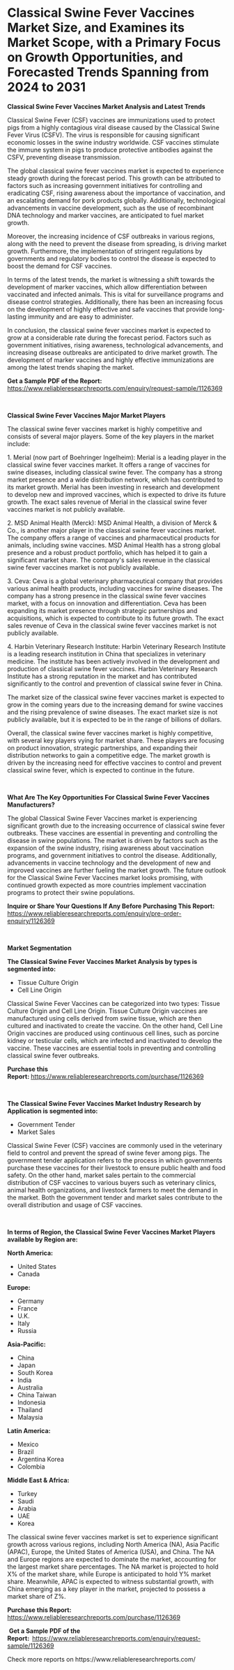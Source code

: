 <p><h1>Classical Swine Fever Vaccines Market Size, and Examines its Market Scope, with a Primary Focus on Growth Opportunities, and Forecasted Trends Spanning from 2024 to 2031</h1></p><p><strong>Classical Swine Fever Vaccines Market Analysis and Latest Trends</strong></p>
<p><p>Classical Swine Fever (CSF) vaccines are immunizations used to protect pigs from a highly contagious viral disease caused by the Classical Swine Fever Virus (CSFV). The virus is responsible for causing significant economic losses in the swine industry worldwide. CSF vaccines stimulate the immune system in pigs to produce protective antibodies against the CSFV, preventing disease transmission.</p><p>The global classical swine fever vaccines market is expected to experience steady growth during the forecast period. This growth can be attributed to factors such as increasing government initiatives for controlling and eradicating CSF, rising awareness about the importance of vaccination, and an escalating demand for pork products globally. Additionally, technological advancements in vaccine development, such as the use of recombinant DNA technology and marker vaccines, are anticipated to fuel market growth.</p><p>Moreover, the increasing incidence of CSF outbreaks in various regions, along with the need to prevent the disease from spreading, is driving market growth. Furthermore, the implementation of stringent regulations by governments and regulatory bodies to control the disease is expected to boost the demand for CSF vaccines.</p><p>In terms of the latest trends, the market is witnessing a shift towards the development of marker vaccines, which allow differentiation between vaccinated and infected animals. This is vital for surveillance programs and disease control strategies. Additionally, there has been an increasing focus on the development of highly effective and safe vaccines that provide long-lasting immunity and are easy to administer.</p><p>In conclusion, the classical swine fever vaccines market is expected to grow at a considerable rate during the forecast period. Factors such as government initiatives, rising awareness, technological advancements, and increasing disease outbreaks are anticipated to drive market growth. The development of marker vaccines and highly effective immunizations are among the latest trends shaping the market.</p></p>
<p><strong>Get a Sample PDF of the Report:&nbsp;</strong> <a href="https://www.reliableresearchreports.com/enquiry/request-sample/1126369">https://www.reliableresearchreports.com/enquiry/request-sample/1126369</a></p>
<p>&nbsp;</p>
<p><strong>Classical Swine Fever Vaccines Major Market Players</strong></p>
<p><p>The classical swine fever vaccines market is highly competitive and consists of several major players. Some of the key players in the market include:</p><p>1. Merial (now part of Boehringer Ingelheim): Merial is a leading player in the classical swine fever vaccines market. It offers a range of vaccines for swine diseases, including classical swine fever. The company has a strong market presence and a wide distribution network, which has contributed to its market growth. Merial has been investing in research and development to develop new and improved vaccines, which is expected to drive its future growth. The exact sales revenue of Merial in the classical swine fever vaccines market is not publicly available.</p><p>2. MSD Animal Health (Merck): MSD Animal Health, a division of Merck & Co., is another major player in the classical swine fever vaccines market. The company offers a range of vaccines and pharmaceutical products for animals, including swine vaccines. MSD Animal Health has a strong global presence and a robust product portfolio, which has helped it to gain a significant market share. The company's sales revenue in the classical swine fever vaccines market is not publicly available.</p><p>3. Ceva: Ceva is a global veterinary pharmaceutical company that provides various animal health products, including vaccines for swine diseases. The company has a strong presence in the classical swine fever vaccines market, with a focus on innovation and differentiation. Ceva has been expanding its market presence through strategic partnerships and acquisitions, which is expected to contribute to its future growth. The exact sales revenue of Ceva in the classical swine fever vaccines market is not publicly available.</p><p>4. Harbin Veterinary Research Institute: Harbin Veterinary Research Institute is a leading research institution in China that specializes in veterinary medicine. The institute has been actively involved in the development and production of classical swine fever vaccines. Harbin Veterinary Research Institute has a strong reputation in the market and has contributed significantly to the control and prevention of classical swine fever in China.</p><p>The market size of the classical swine fever vaccines market is expected to grow in the coming years due to the increasing demand for swine vaccines and the rising prevalence of swine diseases. The exact market size is not publicly available, but it is expected to be in the range of billions of dollars.</p><p>Overall, the classical swine fever vaccines market is highly competitive, with several key players vying for market share. These players are focusing on product innovation, strategic partnerships, and expanding their distribution networks to gain a competitive edge. The market growth is driven by the increasing need for effective vaccines to control and prevent classical swine fever, which is expected to continue in the future.</p></p>
<p>&nbsp;</p>
<p><strong>What Are The Key Opportunities For Classical Swine Fever Vaccines Manufacturers?</strong></p>
<p><p>The global Classical Swine Fever Vaccines market is experiencing significant growth due to the increasing occurrence of classical swine fever outbreaks. These vaccines are essential in preventing and controlling the disease in swine populations. The market is driven by factors such as the expansion of the swine industry, rising awareness about vaccination programs, and government initiatives to control the disease. Additionally, advancements in vaccine technology and the development of new and improved vaccines are further fueling the market growth. The future outlook for the Classical Swine Fever Vaccines market looks promising, with continued growth expected as more countries implement vaccination programs to protect their swine populations.</p></p>
<p><strong>Inquire or Share Your Questions If Any Before Purchasing This Report:</strong> <a href="https://www.reliableresearchreports.com/enquiry/pre-order-enquiry/1126369">https://www.reliableresearchreports.com/enquiry/pre-order-enquiry/1126369</a></p>
<p>&nbsp;</p>
<p><strong>Market Segmentation</strong></p>
<p><strong>The Classical Swine Fever Vaccines Market Analysis by types is segmented into:</strong></p>
<p><ul><li>Tissue Culture Origin</li><li>Cell Line Origin</li></ul></p>
<p><p>Classical Swine Fever Vaccines can be categorized into two types: Tissue Culture Origin and Cell Line Origin. Tissue Culture Origin vaccines are manufactured using cells derived from swine tissue, which are then cultured and inactivated to create the vaccine. On the other hand, Cell Line Origin vaccines are produced using continuous cell lines, such as porcine kidney or testicular cells, which are infected and inactivated to develop the vaccine. These vaccines are essential tools in preventing and controlling classical swine fever outbreaks.</p></p>
<p><strong>Purchase this Report:&nbsp;</strong><a href="https://www.reliableresearchreports.com/purchase/1126369">https://www.reliableresearchreports.com/purchase/1126369</a></p>
<p>&nbsp;</p>
<p><strong>The Classical Swine Fever Vaccines Market Industry Research by Application is segmented into:</strong></p>
<p><ul><li>Government Tender</li><li>Market Sales</li></ul></p>
<p><p>Classical Swine Fever (CSF) vaccines are commonly used in the veterinary field to control and prevent the spread of swine fever among pigs. The government tender application refers to the process in which governments purchase these vaccines for their livestock to ensure public health and food safety. On the other hand, market sales pertain to the commercial distribution of CSF vaccines to various buyers such as veterinary clinics, animal health organizations, and livestock farmers to meet the demand in the market. Both the government tender and market sales contribute to the overall distribution and usage of CSF vaccines.</p></p>
<p>&nbsp;</p>
<p><strong>In terms of Region, the Classical Swine Fever Vaccines Market Players available by Region are:</strong></p>
<p>
    <p> <strong> North America: </strong>
        <ul>
            <li>United States</li>
            <li>Canada</li>
        </ul>
        </p> 
    <p> <strong> Europe: </strong>
        <ul>
            <li>Germany</li>
            <li>France</li>
            <li>U.K.</li>
            <li>Italy</li>
            <li>Russia</li>
        </ul>
        </p> 
    <p> <strong> Asia-Pacific: </strong>
        <ul>
            <li>China</li>
            <li>Japan</li>
            <li>South Korea</li>
            <li>India</li>
            <li>Australia</li>
            <li>China Taiwan</li>
            <li>Indonesia</li>
            <li>Thailand</li>
            <li>Malaysia</li>
        </ul>
        </p> 
    <p> <strong> Latin America: </strong>
        <ul>
            <li>Mexico</li>
            <li>Brazil</li>
            <li>Argentina Korea</li>
            <li>Colombia</li>
        </ul>
        </p> 
    <p> <strong> Middle East & Africa: </strong>
        <ul>
            <li>Turkey</li>
            <li>Saudi</li>
            <li>Arabia</li>
            <li>UAE</li>
            <li>Korea</li>
        </ul>
    </p>
    </p>
<p><p>The classical swine fever vaccines market is set to experience significant growth across various regions, including North America (NA), Asia Pacific (APAC), Europe, the United States of America (USA), and China. The NA and Europe regions are expected to dominate the market, accounting for the largest market share percentages. The NA market is projected to hold X% of the market share, while Europe is anticipated to hold Y% market share. Meanwhile, APAC is expected to witness substantial growth, with China emerging as a key player in the market, projected to possess a market share of Z%.</p></p>
<p><strong>Purchase this Report: </strong><a href="https://www.reliableresearchreports.com/purchase/1126369">https://www.reliableresearchreports.com/purchase/1126369</a></p>
<p>&nbsp;<strong>Get a Sample PDF of the Report:&nbsp;&nbsp;</strong><a href="https://www.reliableresearchreports.com/enquiry/request-sample/1126369">https://www.reliableresearchreports.com/enquiry/request-sample/1126369</a></p>
<p><strong></strong></p>
<p>Check more reports on https://www.reliableresearchreports.com/</p>